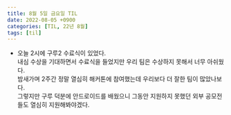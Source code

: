 ```yaml
---
title: 8월 5일 금요일 TIL
date: 2022-08-05 +0900
categories: [TIL, 22년 8월]
tags: [til]
---
```


- 오늘 2시에 구루2 수료식이 있었다.  
내심 수상을 기대하면서 수료식을 들었지만 우리 팀은 수상하지 못해서 너무 아쉬웠다.    
밤새가며 2주간 정말 열심히 해커톤에 참여했는데 우리보다 더 잘한 팀이 많았나보다.    
그렇지만 구루 덕분에 안드로이드를 배웠으니 그동안 지원하지 못했던 외부 공모전들도 열심히 지원해봐야겠다.  